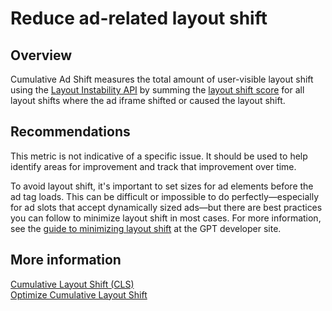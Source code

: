 # Reduce ad-related layout shift

## Overview

Cumulative Ad Shift measures the total amount of user-visible layout shift using
the [Layout Instability API](https://wicg.github.io/layout-instability/) by
summing the [layout shift score](https://web.dev/cls/#layout-shift-score) for
all layout shifts where the ad iframe shifted or caused the layout shift.

## Recommendations

This metric is not indicative of a specific issue. It should be used to help
identify areas for improvement and track that improvement over time.

To avoid layout shift, it's important to set sizes for ad elements before the
ad tag loads. This can be difficult or impossible to do perfectly—especially for
ad slots that accept dynamically sized ads—but there are best practices you can
follow to minimize layout shift in most cases. For more information, see the
[guide to minimizing layout shift](https://developers.google.com/doubleclick-gpt/guides/minimize-layout-shift)
at the GPT developer site.

## More information

[Cumulative Layout Shift (CLS)](https://web.dev/cls/)  
[Optimize Cumulative Layout Shift](https://web.dev/optimize-cls/)
